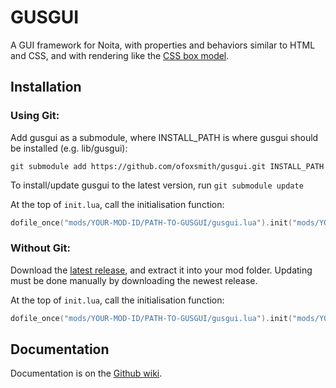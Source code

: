 # GUSGUI
A GUI framework for Noita, with properties and behaviors similar to HTML and CSS, and with rendering like the [CSS box model](https://www.geeksforgeeks.org/css-box-model/).

## Installation

### Using Git:

Add gusgui as a submodule, where INSTALL_PATH is where gusgui should be installed (e.g. lib/gusgui):
```console
git submodule add https://github.com/ofoxsmith/gusgui.git INSTALL_PATH
```
To install/update gusgui to the latest version, run `git submodule update`

At the top of `init.lua`, call the initialisation function:
```lua
dofile_once("mods/YOUR-MOD-ID/PATH-TO-GUSGUI/gusgui.lua").init("mods/YOUR-MOD-ID/PATH-TO-GUSGUI")
```

### Without Git:

Download the [latest release](https://github.com/ofoxsmith/gusgui/releases), and extract it into your mod folder. 
Updating must be done manually by downloading the newest release.

At the top of `init.lua`, call the initialisation function:
```lua
dofile_once("mods/YOUR-MOD-ID/PATH-TO-GUSGUI/gusgui.lua").init("mods/YOUR-MOD-ID/PATH-TO-GUSGUI")
```

## Documentation

Documentation is on the [Github wiki](https://github.com/ofoxsmith/gusgui/wiki).
